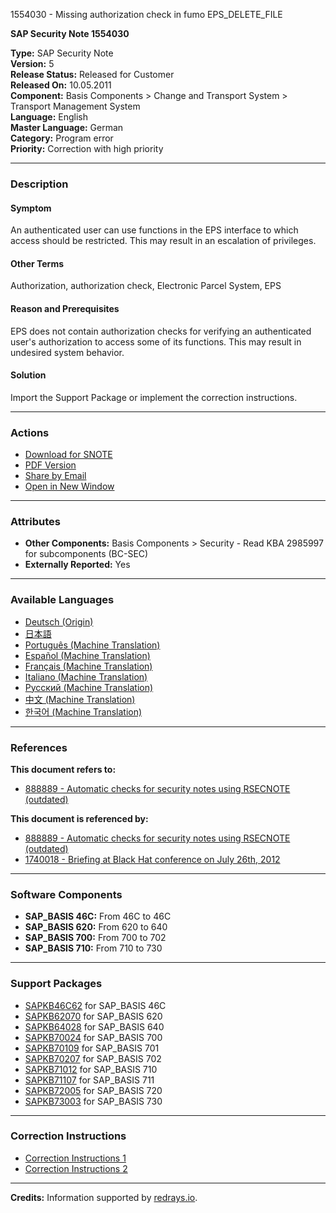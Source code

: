 1554030 - Missing authorization check in fumo EPS_DELETE_FILE

**SAP Security Note 1554030**

**Type:** SAP Security Note  
**Version:** 5  
**Release Status:** Released for Customer  
**Released On:** 10.05.2011  
**Component:** Basis Components > Change and Transport System > Transport Management System  
**Language:** English  
**Master Language:** German  
**Category:** Program error  
**Priority:** Correction with high priority  

---

### Description

#### Symptom
An authenticated user can use functions in the EPS interface to which access should be restricted. This may result in an escalation of privileges.

#### Other Terms
Authorization, authorization check, Electronic Parcel System, EPS

#### Reason and Prerequisites
EPS does not contain authorization checks for verifying an authenticated user's authorization to access some of its functions. This may result in undesired system behavior.

#### Solution
Import the Support Package or implement the correction instructions.

---

### Actions

- [Download for SNOTE](https://notesdownloads.sap.com/note/0040000009210472017)
- [PDF Version](https://userapps.support.sap.com/sap/support/sfm/notes/print/0001554030?language=en-US&token=0598A625326E0F6883090749E4712936)
- [Share by Email](https://me.sap.com/)
- [Open in New Window](https://me.sap.com/)

---

### Attributes

- **Other Components:** Basis Components > Security - Read KBA 2985997 for subcomponents (BC-SEC)
- **Externally Reported:** Yes

---

### Available Languages

- [Deutsch (Origin)](https://me.sap.com/notes/0001554030/D)
- [日本語](https://me.sap.com/notes/0001554030/J)
- [Português (Machine Translation)](https://me.sap.com/notes/0001554030/P)
- [Español (Machine Translation)](https://me.sap.com/notes/0001554030/S)
- [Français (Machine Translation)](https://me.sap.com/notes/0001554030/F)
- [Italiano (Machine Translation)](https://me.sap.com/notes/0001554030/I)
- [Русский (Machine Translation)](https://me.sap.com/notes/0001554030/R)
- [中文 (Machine Translation)](https://me.sap.com/notes/0001554030/1)
- [한국어 (Machine Translation)](https://me.sap.com/notes/0001554030/3)

---

### References

**This document refers to:**

- [888889 - Automatic checks for security notes using RSECNOTE (outdated)](https://me.sap.com/notes/888889)

**This document is referenced by:**

- [888889 - Automatic checks for security notes using RSECNOTE (outdated)](https://me.sap.com/notes/888889)
- [1740018 - Briefing at Black Hat conference on July 26th, 2012](https://me.sap.com/notes/1740018)

---

### Software Components

- **SAP_BASIS 46C:** From 46C to 46C
- **SAP_BASIS 620:** From 620 to 640
- **SAP_BASIS 700:** From 700 to 702
- **SAP_BASIS 710:** From 710 to 730

---

### Support Packages

- [SAPKB46C62](https://me.sap.com/supportpackage/SAPKB46C62) for SAP_BASIS 46C
- [SAPKB62070](https://me.sap.com/supportpackage/SAPKB62070) for SAP_BASIS 620
- [SAPKB64028](https://me.sap.com/supportpackage/SAPKB64028) for SAP_BASIS 640
- [SAPKB70024](https://me.sap.com/supportpackage/SAPKB70024) for SAP_BASIS 700
- [SAPKB70109](https://me.sap.com/supportpackage/SAPKB70109) for SAP_BASIS 701
- [SAPKB70207](https://me.sap.com/supportpackage/SAPKB70207) for SAP_BASIS 702
- [SAPKB71012](https://me.sap.com/supportpackage/SAPKB71012) for SAP_BASIS 710
- [SAPKB71107](https://me.sap.com/supportpackage/SAPKB71107) for SAP_BASIS 711
- [SAPKB72005](https://me.sap.com/supportpackage/SAPKB72005) for SAP_BASIS 720
- [SAPKB73003](https://me.sap.com/supportpackage/SAPKB73003) for SAP_BASIS 730

---

### Correction Instructions

- [Correction Instructions 1](https://me.sap.com/corrins/0001554030/41)
- [Correction Instructions 2](https://me.sap.com/corrins/0001554030/41)

---

**Credits:** Information supported by [redrays.io](https://redrays.io).